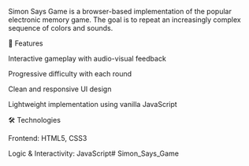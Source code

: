 Simon Says Game is a browser-based implementation of the popular electronic memory game. The goal is to repeat an increasingly complex sequence of colors and sounds.

🔑 Features

Interactive gameplay with audio-visual feedback

Progressive difficulty with each round

Clean and responsive UI design

Lightweight implementation using vanilla JavaScript

🛠️ Technologies

Frontend: HTML5, CSS3

Logic & Interactivity: JavaScript# Simon_Says_Game

